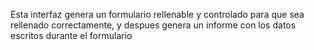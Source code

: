 Esta interfaz genera un formulario rellenable y controlado para que sea rellenado correctamente, y despues genera un informe con los datos escritos durante el formulario
